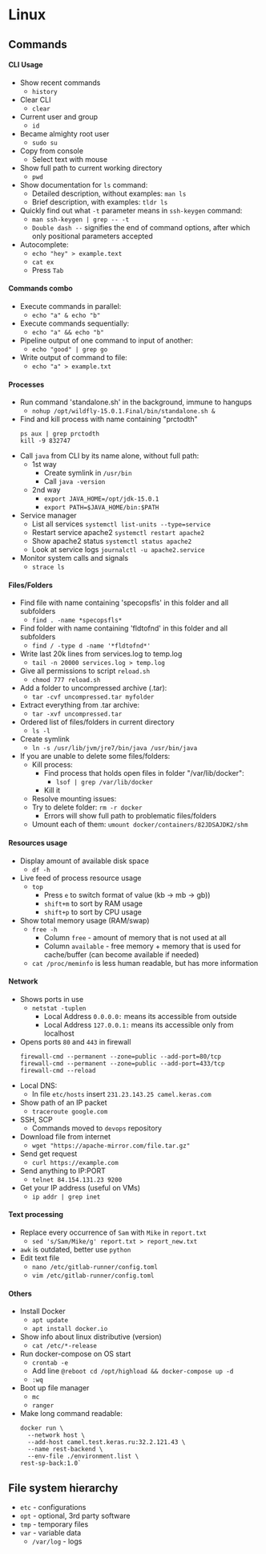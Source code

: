 # Linux
## Commands

#### CLI Usage
* Show recent commands
  * `history`
* Clear CLI
  * `clear`
* Current user and group
  * `id`
* Became almighty root user
  * `sudo su`
* Copy from console
  * Select text with mouse
* Show full path to current working directory
  * `pwd`
* Show documentation for `ls` command:
  * Detailed description, without examples: `man ls`
  * Brief description, with examples: `tldr ls`
* Quickly find out what `-t` parameter means in `ssh-keygen` command:
  * `man ssh-keygen | grep -- -t`
  * `Double dash --` signifies the end of command options, after which only positional parameters accepted
* Autocomplete:
  * `echo "hey" > example.text`
  * `cat ex`
  * Press `Tab`
  
#### Commands combo
* Execute commands in parallel:
  * `echo "a" & echo "b"`
* Execute commands sequentially:
  * `echo "a" && echo "b"`
* Pipeline output of one command to input of another:
  * `echo "good" | grep go`
* Write output of command to file:
  * `echo "a" > example.txt`
   
#### Processes
* Run command 'standalone.sh' in the background, immune to hangups
  * `nohup /opt/wildfly-15.0.1.Final/bin/standalone.sh &`
* Find and kill process with name containing "prctodth"
   ```
   ps aux | grep prctodth
   kill -9 832747
   ```
* Call `java` from CLI by its name alone, without full path:
    * 1st way
        * Create symlink in `/usr/bin`
        * Call `java -version`
    * 2nd way
        * `export JAVA_HOME=/opt/jdk-15.0.1`
        * `export PATH=$JAVA_HOME/bin:$PATH`
* Service manager
  * List all services `systemctl list-units --type=service`
  * Restart service apache2 `systemctl restart apache2`
  * Show apache2 status `systemctl status apache2`
  * Look at service logs `journalctl -u apache2.service`
* Monitor system calls and signals
  * `strace ls`

#### Files/Folders
* Find file with name containing 'specopsfls' in this folder and all subfolders
  * `find . -name *specopsfls*` 
* Find folder with name containing 'fldtofnd' in this folder and all subfolders 
  * `find / -type d -name '*fldtofnd*'` 
* Write last 20k lines from services.log to temp.log
  * `tail -n 20000 services.log > temp.log`
* Give all permissions to script `reload.sh`
  * `chmod 777 reload.sh`
* Add a folder to uncompressed archive (.tar):
  * `tar -cvf uncompressed.tar myfolder`
* Extract everything from .tar archive:
  * `tar -xvf uncompressed.tar`
* Ordered list of files/folders in current directory
  * `ls -l`
* Create symlink
  * `ln -s /usr/lib/jvm/jre7/bin/java /usr/bin/java`
* If you are unable to delete some files/folders:
  * Kill process:
    * Find process that holds open files in folder "/var/lib/docker":
      * `lsof | grep /var/lib/docker`
    * Kill it
  * Resolve mounting issues:
   * Try to delete folder: `rm -r docker`
     * Errors will show full path to problematic files/folders
   * Umount each of them: `umount docker/containers/82JDSAJDK2/shm`

#### Resources usage
* Display amount of available disk space
  * `df -h`
* Live feed of process resource usage
  * `top`
    * Press `e` to switch format of value (kb -> mb -> gb))
    * `shift+m` to sort by RAM usage
    * `shift+p` to sort by CPU usage
* Show total memory usage (RAM/swap)
  * `free -h`
    * Column `free` - amount of memory that is not used at all
    * Column `available` - free memory + memory that is used for cache/buffer (can become available if needed)
  * `cat /proc/meminfo` is less human readable, but has more information

#### Network
* Shows ports in use
  * `netstat -tuplen`
    * Local Address `0.0.0.0:` means its accessible from outside
    * Local Address `127.0.0.1:` means its accessible only from localhost
* Opens ports `80` and `443` in firewall
  ```
  firewall-cmd --permanent --zone=public --add-port=80/tcp
  firewall-cmd --permanent --zone=public --add-port=433/tcp
  firewall-cmd --reload
  ```
* Local DNS:
  * In file `etc/hosts` insert `231.23.143.25 camel.keras.com`
* Show path of an IP packet
  * `traceroute google.com`
* SSH, SCP
  * Commands moved to `devops` repository
* Download file from internet
  * `wget "https://apache-mirror.com/file.tar.gz"`
* Send get request
  * `curl https://example.com`
* Send anything to IP:PORT
  * `telnet 84.154.131.23 9200`
* Get your IP address (useful on VMs)
  * `ip addr | grep inet`
  
#### Text processing
* Replace every occurrence of `Sam` with `Mike` in `report.txt`
  * `sed 's/Sam/Mike/g' report.txt > report_new.txt`
* `awk` is outdated, better use `python`
* Edit text file
  * `nano /etc/gitlab-runner/config.toml`
  * `vim /etc/gitlab-runner/config.toml`
  
#### Others
* Install Docker
  * `apt update`
  * `apt install docker.io`
* Show info about linux distributive (version)
  * `cat /etc/*-release`
* Run docker-compose on OS start
  * `crontab -e`
  * Add line `@reboot cd /opt/highload && docker-compose up -d`
  * `:wq`
* Boot up file manager
  * `mc`
  * `ranger`
* Make long command readable:
  ```
  docker run \
    --network host \
    --add-host camel.test.keras.ru:32.2.121.43 \
    --name rest-backend \ 
    --env-file ./environment.list \
  rest-sp-back:1.0` 
  ```

## File system hierarchy
* `etc` - configurations
* `opt` - optional, 3rd party software
* `tmp` - temporary files
* `var` - variable data
    * `/var/log` - logs
